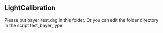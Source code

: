 ## LightCalibration ##

Please put bayer\_test.dng in this folder. Or you can edit the folder directory in the script test\_bayer\_type.